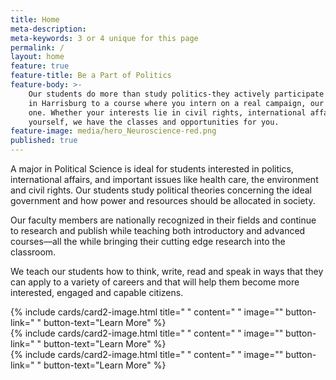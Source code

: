 ```yaml
---
title: Home
meta-description:
meta-keywords: 3 or 4 unique for this page
permalink: /
layout: home
feature: true
feature-title: Be a Part of Politics
feature-body: >-
	Our students do more than study politics-they actively participate in the process. From the Temple University Capital Semester
	in Harrisburg to a course where you intern on a real campaign, our program is ideal for students ready to get to work from day 
	one. Whether your interests lie in civil rights, international affairs, health care, the environment or running for office 
	yourself, we have the classes and opportunities for you.
feature-image: media/hero_Neuroscience-red.png
published: true
---
```


A major in Political Science is ideal for students interested in politics, international affairs, and important issues like health care, the environment and civil rights. Our students study political theories concerning the ideal government and how power and resources should be allocated in society.

Our faculty members are nationally recognized in their fields and continue to research and publish while teaching both introductory and advanced courses—all the while bringing their cutting edge research into the classroom.

We teach our students how to think, write, read and speak in ways that they can apply to a variety of careers and that will help them become more interested, engaged and capable citizens.

<div class="row row-wide">
  <div class="col m12 l4">{% include cards/card2-image.html 
    title=" " 
    content=" " 
    image="" 
    button-link=" " 
    button-text="Learn More" %}
  </div>
  <div class="row row-wide">
    <div class="col m12 l4">{% include cards/card2-image.html 
      title=" " 
      content=" " 
      image="" 
      button-link=" " 
      button-text="Learn More" %}
    </div>
    <div class="row row-wide">
      <div class="col m12 l4">{% include cards/card2-image.html 
        title=" " 
        content=" " 
        image="" 
        button-link=" " 
        button-text="Learn More" %}
      </div>
</div>

